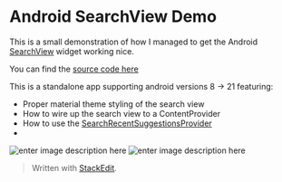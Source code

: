 
Android SearchView Demo
======================
This is a small demonstration of how I managed to get the Android [SearchView](http://developer.android.com/reference/android/support/v7/widget/SearchView.html) widget working nice.

You can find the [source code here](https://github.com/danbrough/Android-SearchView-Demo)

This is a standalone app supporting android versions 8 -> 21 featuring:

 - Proper material theme styling of the search view
 - How to wire up the search view to a ContentProvider
 - How to use the [SearchRecentSuggestionsProvider](http://developer.android.com/reference/android/content/SearchRecentSuggestionsProvider.html)
 - 

![enter image description here](https://raw.githubusercontent.com/danbrough/Android-SearchView-Demo/master/media/screenshot1.jpg)
![enter image description here](https://raw.githubusercontent.com/danbrough/Android-SearchView-Demo/master/media/screenshot2.jpg)
> Written with [StackEdit](https://stackedit.io/).